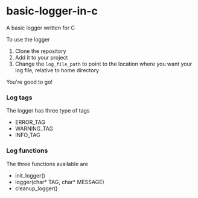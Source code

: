 # basic-logger-in-c
A basic logger written for C

To use the logger
1. Clone the repository
2. Add it to your project
3. Change the `log_file_path` to point to the location where you want your log file, relative to home directory

You're good to go!

<h3>Log tags</h3>

The logger has three type of tags
<ul>
<li>ERROR_TAG</li>
<li>WARNING_TAG</li>
<li>INFO_TAG</li>
</ul>

<h3>Log functions</h3>

The three functions available are
<ul>
<li>init_logger()</li>
<li>logger(char* TAG, char* MESSAGE)</li>
<li>cleanup_logger()</li>
</ul>
